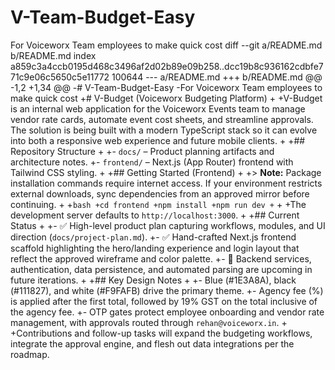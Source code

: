 # V-Team-Budget-Easy
For Voiceworx Team employees to make quick cost
diff --git a/README.md b/README.md
index a859c3a4ccb0195d468c3496af2d02b89e09b258..dcc19b8c936162cdbfe771c9e06c5650c5e11772 100644
--- a/README.md
+++ b/README.md
@@ -1,2 +1,34 @@
-# V-Team-Budget-Easy
-For Voiceworx Team employees to make quick cost
+# V-Budget (Voiceworx Budgeting Platform)
+
+V-Budget is an internal web application for the Voiceworx Events team to manage vendor rate cards, automate event cost sheets, and streamline approvals. The solution is being built with a modern TypeScript stack so it can evolve into both a responsive web experience and future mobile clients.
+
+## Repository Structure
+
+- `docs/` – Product planning artifacts and architecture notes.
+- `frontend/` – Next.js (App Router) frontend with Tailwind CSS styling.
+
+## Getting Started (Frontend)
+
+> **Note:** Package installation commands require internet access. If your environment restricts external downloads, sync dependencies from an approved mirror before continuing.
+
+```bash
+cd frontend
+npm install
+npm run dev
+```
+
+The development server defaults to `http://localhost:3000`.
+
+## Current Status
+
+- ✅ High-level product plan capturing workflows, modules, and UI direction (`docs/project-plan.md`).
+- ✅ Hand-crafted Next.js frontend scaffold highlighting the hero/landing experience and login layout that reflect the approved wireframe and color palette.
+- 🚧 Backend services, authentication, data persistence, and automated parsing are upcoming in future iterations.
+
+## Key Design Notes
+
+- Blue (#1E3A8A), black (#111827), and white (#F9FAFB) drive the primary theme.
+- Agency fee (%) is applied after the first total, followed by 19% GST on the total inclusive of the agency fee.
+- OTP gates protect employee onboarding and vendor rate management, with approvals routed through `rehan@voiceworx.in`.
+
+Contributions and follow-up tasks will expand the budgeting workflows, integrate the approval engine, and flesh out data integrations per the roadmap.
